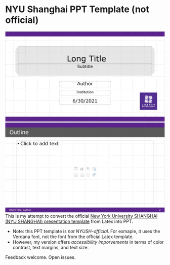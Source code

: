 # NYU Shanghai PPT Template (not official)
![Template preview, showing the title slide with violet banners and the NYU Shanghai logo. ](./preview.png)  
![Template preview, showing a content slide with violet banners and a footer. ](./preview_1.png)  
This is my attempt to convert the official [New York University SHANGHAI (NYU SHANGHAI) presentation template](https://www.overleaf.com/latex/templates/new-york-university-shanghai-nyu-shanghai-presentation-template/xyjndrnkqbzm) from Latex into PPT. 

- Note: this PPT template is *not NYUSH-official*. For exmaple, it uses the Verdana font, not the font from the official Latex template.  
- However, my version offers *accessibility imporvements* in terms of color contrast, text margins, and text size. 

Feedback welcome. Open issues. 
